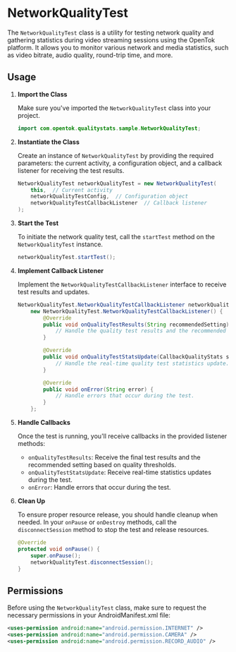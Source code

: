 # NetworkQualityTest

The `NetworkQualityTest` class is a utility for testing network quality and gathering statistics
during video streaming sessions using the OpenTok platform. It allows you to monitor various network
and media statistics, such as video bitrate, audio quality, round-trip time, and more.

## Usage

1. **Import the Class**

   Make sure you've imported the `NetworkQualityTest` class into your project.

    ```java
    import com.opentok.qualitystats.sample.NetworkQualityTest;
    ```

2. **Instantiate the Class**

   Create an instance of `NetworkQualityTest` by providing the required parameters: the current
   activity, a configuration object, and a callback listener for receiving the test results.

    ```java
    NetworkQualityTest networkQualityTest = new NetworkQualityTest(
        this,  // Current activity
        networkQualityTestConfig,  // Configuration object
        networkQualityTestCallbackListener  // Callback listener
    );
    ```

3. **Start the Test**

   To initiate the network quality test, call the `startTest` method on the `NetworkQualityTest`
   instance.

    ```java
    networkQualityTest.startTest();
    ```

4. **Implement Callback Listener**

   Implement the `NetworkQualityTestCallbackListener` interface to receive test results and updates.

    ```java
    NetworkQualityTest.NetworkQualityTestCallbackListener networkQualityTestCallbackListener =
        new NetworkQualityTest.NetworkQualityTestCallbackListener() {
            @Override
            public void onQualityTestResults(String recommendedSetting) {
                // Handle the quality test results and the recommended setting.
            }

            @Override
            public void onQualityTestStatsUpdate(CallbackQualityStats stats) {
                // Handle the real-time quality test statistics update.
            }

            @Override
            public void onError(String error) {
                // Handle errors that occur during the test.
            }
        };
    ```

5. **Handle Callbacks**

   Once the test is running, you'll receive callbacks in the provided listener methods:

    - `onQualityTestResults`: Receive the final test results and the recommended setting based on
      quality thresholds.
    - `onQualityTestStatsUpdate`: Receive real-time statistics updates during the test.
    - `onError`: Handle errors that occur during the test.

6. **Clean Up**

   To ensure proper resource release, you should handle cleanup when needed. In your `onPause`
   or `onDestroy` methods, call the `disconnectSession` method to stop the test and release
   resources.

    ```java
    @Override
    protected void onPause() {
        super.onPause();
        networkQualityTest.disconnectSession();
    }
    ```

## Permissions

Before using the `NetworkQualityTest` class, make sure to request the necessary permissions in your
AndroidManifest.xml file:

```xml
<uses-permission android:name="android.permission.INTERNET" />
<uses-permission android:name="android.permission.CAMERA" />
<uses-permission android:name="android.permission.RECORD_AUDIO" />
